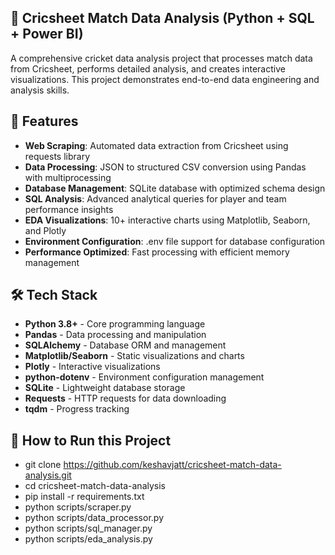 ## 🏏 Cricsheet Match Data Analysis (Python + SQL + Power BI)

A comprehensive cricket data analysis project that processes match data from Cricsheet, performs detailed analysis, and creates interactive visualizations. This project demonstrates end-to-end data engineering and analysis skills.

## 🚀 Features

- **Web Scraping**: Automated data extraction from Cricsheet using requests library
- **Data Processing**: JSON to structured CSV conversion using Pandas with multiprocessing
- **Database Management**: SQLite database with optimized schema design
- **SQL Analysis**: Advanced analytical queries for player and team performance insights
- **EDA Visualizations**: 10+ interactive charts using Matplotlib, Seaborn, and Plotly
- **Environment Configuration**: .env file support for database configuration
- **Performance Optimized**: Fast processing with efficient memory management

## 🛠️ Tech Stack

- **Python 3.8+** - Core programming language
- **Pandas** - Data processing and manipulation
- **SQLAlchemy** - Database ORM and management
- **Matplotlib/Seaborn** - Static visualizations and charts
- **Plotly** - Interactive visualizations
- **python-dotenv** - Environment configuration management
- **SQLite** - Lightweight database storage
- **Requests** - HTTP requests for data downloading
- **tqdm** - Progress tracking

## 🧾 How to Run this Project

- git clone https://github.com/keshavjatt/cricsheet-match-data-analysis.git 
- cd cricsheet-match-data-analysis
- pip install -r requirements.txt
- python scripts/scraper.py
- python scripts/data_processor.py
- python scripts/sql_manager.py
- python scripts/eda_analysis.py